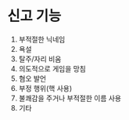 # 신고 기능
1. 부적절한 닉네임
2. 욕설
3. 탈주/자리 비움
4. 의도적으로 게임을 망침
5. 혐오 발언
6. 부정 행위(핵 사용)
7. 불쾌감을 주거나 부적절한 이름 사용
8. 기타
